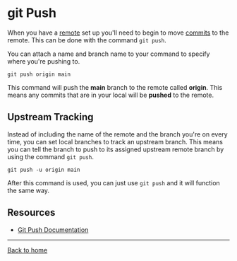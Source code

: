 # git Push

When you have a [remote](./REMOTE.md) set up you'll need to begin to move [commits](./COMMIT.md) to the remote.
This can be done with the command `git push`.

You can attach a name and branch name to your command to specify where you're pushing to.
```
git push origin main
```
This command will push the **main** branch to the remote called **origin**.
This means any commits that are in your local will be **pushed** to the remote.

## Upstream Tracking

Instead of including the name of the remote and the branch you're on every time, you can set local branches to track an upstream branch.
This means you can tell the branch to push to its assigned upstream remote branch by using the command `git push`.
```
git push -u origin main
```
After this command is used, you can just use `git push` and it will function the same way.

## Resources

- [Git Push Documentation](https://git-scm.com/docs/git-push)

---

[Back to home](../README.md)